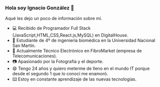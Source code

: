 ### Hola soy Ignacio González 👋

<!--
**Nachoo98/Nachoo98** is a ✨ _special_ ✨ repository because its `README.md` (this file) appears on your GitHub profile.
¡¡Bienvenidos a mi perfil de GitHub!!
-->
Aqué les dejo un poco de información sobre mí.

- 💻 Recibido de Programador Full Stack (JavaScript,HTML,CSS,React.js,MySQL) en DigitalHouse.
- 🔬 Estudiante de 4º de ingeniería biomédica en la Universidad Nacional San Martín.
- 💼 Actualmente Técnico Electrónico en FibroMarket (empresa de Telecomunicaciones).
- 📷 Apasionado por la Fotografía y el deporte.
- 😄 Tengo 24 años y quiero meterme de lleno en el mundo IT porque desde el segundo 1 que lo conocí me enamoró.
- ⌨️ Estoy en constante aprendizaje de las nuevas tecnologías.

